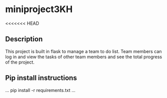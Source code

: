 # miniproject3KH
<<<<<<< HEAD

## Description
This project is built in flask to manage a team to do list. Team members can log in and view the tasks of other team members and see the total progress of the project.

## Pip install instructions
...
pip install -r requirements.txt
...